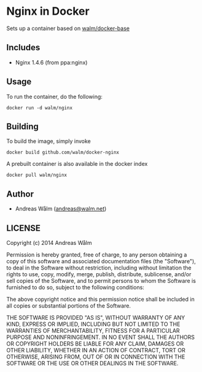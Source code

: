 # Nginx in Docker

Sets up a container based on [walm/docker-base](https://github.com/walm/docker-base)

## Includes

  * Nginx 1.4.6 (from ppa:nginx)

## Usage

To run the container, do the following:

    docker run -d walm/nginx

## Building

To build the image, simply invoke

    docker build github.com/walm/docker-nginx

A prebuilt container is also available in the docker index

    docker pull walm/nginx

## Author

  * Andreas Wålm (<andreas@walm.net>)

## LICENSE

Copyright (c) 2014 Andreas Wålm

Permission is hereby granted, free of charge, to any person obtaining a copy
of this software and associated documentation files (the "Software"), to deal
in the Software without restriction, including without limitation the rights
to use, copy, modify, merge, publish, distribute, sublicense, and/or sell
copies of the Software, and to permit persons to whom the Software is
furnished to do so, subject to the following conditions:

The above copyright notice and this permission notice shall be included in
all copies or substantial portions of the Software.

THE SOFTWARE IS PROVIDED "AS IS", WITHOUT WARRANTY OF ANY KIND, EXPRESS OR
IMPLIED, INCLUDING BUT NOT LIMITED TO THE WARRANTIES OF MERCHANTABILITY,
FITNESS FOR A PARTICULAR PURPOSE AND NONINFRINGEMENT. IN NO EVENT SHALL THE
AUTHORS OR COPYRIGHT HOLDERS BE LIABLE FOR ANY CLAIM, DAMAGES OR OTHER
LIABILITY, WHETHER IN AN ACTION OF CONTRACT, TORT OR OTHERWISE, ARISING FROM,
OUT OF OR IN CONNECTION WITH THE SOFTWARE OR THE USE OR OTHER DEALINGS IN
THE SOFTWARE.
